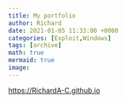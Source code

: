 ```yaml
---
title: My portfolio 
author: Richard
date: 2021-01-05 11:33:00 +0000
categories: [Exploit,Windows]
tags: [archive]
math: true
mermaid: true
image:
---
```


<https://RichardA-C.github.io>
